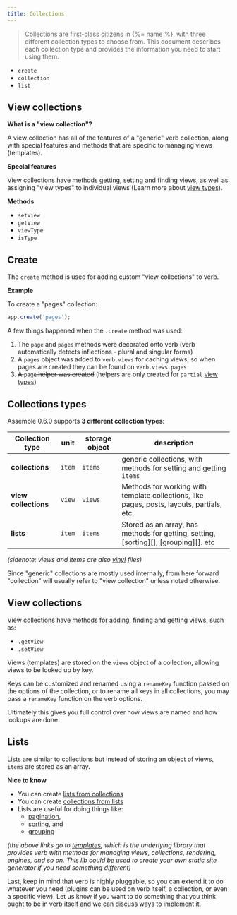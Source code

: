 ```yaml
---
title: Collections
---
```


> Collections are first-class citizens in {%= name %}, with three different collection types to choose from. This document describes each collection type and provides the information you need to start using them.

- `create`
- `collection`
- `list`

## View collections

**What is a "view collection"?**

A view collection has all of the features of a "generic" verb collection, along with special features and methods that are specific to managing views (templates). 

**Special features**

View collections have methods getting, setting and finding views, as well as assigning "view types" to individual views (Learn more about [view types](./view-types.md)).

**Methods**

- `setView`
- `getView`
- `viewType`
- `isType`

## Create

The `create` method is used for adding custom "view collections" to verb. 

**Example**

To create a "pages" collection:

```js
app.create('pages');
```

A few things happened when the `.create` method was used:

1. The `page` and `pages` methods were decorated onto verb (verb automatically detects inflections - plural and singular forms)
2. A `pages` object was added to `verb.views` for caching views, so when pages are created they can be found on `verb.views.pages`
3. ~~A `page` helper was created~~ (helpers are only created for `partial` [view types](view-types.md))

## Collections types

Assemble 0.6.0 supports **3 different collection types**:

| **Collection type** | **unit** | **storage object** | **description** |
| --- | --- | --- | ---|
| **collections** | `item` | `items` | generic collections, with methods for setting and getting `items` |
| **view collections** | `view` | `views` | Methods for working with template collections, like pages, posts, layouts, partials, etc. |
| **lists** | `item` | `items` | Stored as an array, has methods for getting, setting, [sorting][], [grouping][]. etc |

_(sidenote: views and items are also [vinyl](https://github.com/gulpjs/vinyl) files)_

Since "generic" collections are mostly used internally, from here forward "collection" will usually refer to "view collection" unless noted otherwise.

## View collections

View collections have methods for adding, finding and getting views, such as:

- `.getView`
- `.setView`

Views (templates) are stored on the `views` object of a collection, allowing views to be looked up by key. 

Keys can be customized and renamed using a `renameKey` function passed on the options of the collection, or to rename all keys in all collections, you may pass a `renameKey` function on the verb options. 

Ultimately this gives you full control over how views are named and how lookups are done.

## Lists

Lists are similar to collections but instead of storing an object of views, `items` are stored as an array. 

**Nice to know**

- You can create [lists from collections][lists-from-collections]
- You can create [collections from lists][collections-from-lists] 
- Lists are useful for doing things like:
  * [pagination][], 
  * [sorting](https://github.com/jonschlinkert/templates/blob/master/lib/list.js#L359), and
  * [grouping](https://github.com/jonschlinkert/templates/blob/master/lib/list.js#L333)

_(the above links go to [templates](https://github.com/jonschlinkert/templates), which is the underlying library that provides verb with methods for managing views, collections, rendering, engines, and so on. This lib could be used to create your own static site generator if you need something different)_

Last, keep in mind that verb is highly pluggable, so you can extend it to do whatever you need (plugins can be used on verb itself, a collection, or even a specific view). Let us know if you want to do something that you think ought to be in verb itself and we can discuss ways to implement it.

[lists-from-collections]: https://github.com/jonschlinkert/templates/blob/master/lib/list.js#L77-L83
[collections-from-lists]: https://github.com/jonschlinkert/templates/blob/master/lib/views.js#L75-L81
[pagination]: https://github.com/jonschlinkert/templates/blob/master/lib/list.js#L393
